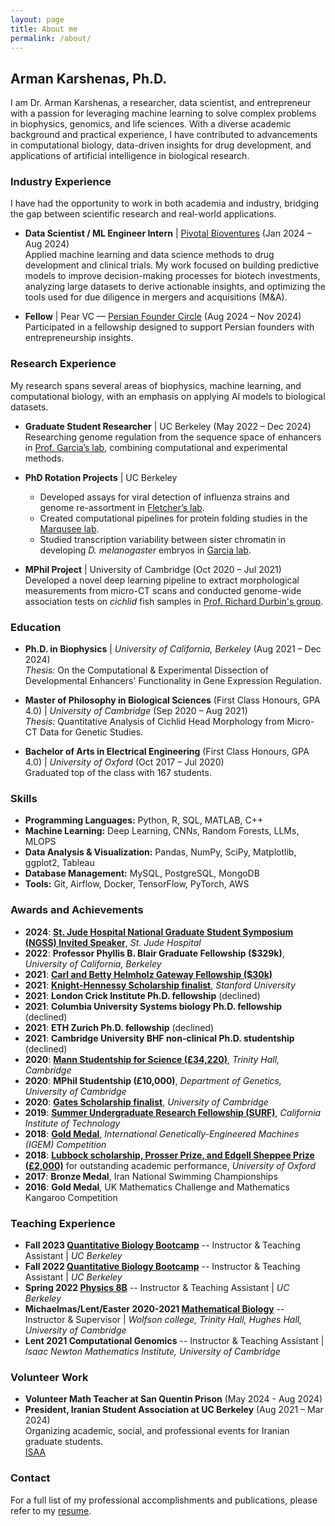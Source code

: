```yaml
---
layout: page
title: About me
permalink: /about/
---
```


## Arman Karshenas, Ph.D.

I am Dr. Arman Karshenas, a researcher, data scientist, and entrepreneur with a passion for leveraging machine learning to solve complex problems in biophysics, genomics, and life sciences. With a diverse academic background and practical experience, I have contributed to advancements in computational biology, data-driven insights for drug development, and applications of artificial intelligence in biological research.

### Industry Experience

I have had the opportunity to work in both academia and industry, bridging the gap between scientific research and real-world applications.

- **Data Scientist / ML Engineer Intern** | [Pivotal Bioventures](https://www.pivotalbioventures.com) (Jan 2024 – Aug 2024)  
  Applied machine learning and data science methods to drug development and clinical trials. My work focused on building predictive models to improve decision-making processes for biotech investments, analyzing large datasets to derive actionable insights, and optimizing the tools used for due diligence in mergers and acquisitions (M&A).
  
- **Fellow** | Pear VC — [Persian Founder Circle](https://pear.vc/communities/persian-founder-circles/) (Aug 2024 – Nov 2024)  
  Participated in a fellowship designed to support Persian founders with entrepreneurship insights.

### Research Experience

My research spans several areas of biophysics, machine learning, and computational biology, with an emphasis on applying AI models to biological datasets.

- **Graduate Student Researcher** | UC Berkeley (May 2022 – Dec 2024)  
  Researching genome regulation from the sequence space of enhancers in [Prof. Garcia’s lab](http://garcialab.berkeley.edu), combining computational and experimental methods.

- **PhD Rotation Projects** | UC Berkeley  
  - Developed assays for viral detection of influenza strains and genome re-assortment in [Fletcher’s lab](https://fletchlab.berkeley.edu).  
  - Created computational pipelines for protein folding studies in the [Marqusee lab](https://zebra.berkeley.edu).  
  - Studied transcription variability between sister chromatin in developing *D. melanogaster* embryos in [Garcia lab](http://garcialab.berkeley.edu).

- **MPhil Project** | University of Cambridge (Oct 2020 – Jul 2021)  
  Developed a novel deep learning pipeline to extract morphological measurements from micro-CT scans and conducted genome-wide association tests on *cichlid* fish samples in [Prof. Richard Durbin's group](https://www.gen.cam.ac.uk/research-groups/research-groups/durbin). 

### Education

- **Ph.D. in Biophysics** | *University of California, Berkeley* (Aug 2021 – Dec 2024)  
  *Thesis:* On the Computational & Experimental Dissection of Developmental Enhancers' Functionality in Gene Expression Regulation.  

- **Master of Philosophy in Biological Sciences** (First Class Honours, GPA 4.0) | *University of Cambridge* (Sep 2020 – Aug 2021)  
  *Thesis:* Quantitative Analysis of Cichlid Head Morphology from Micro-CT Data for Genetic Studies.  

- **Bachelor of Arts in Electrical Engineering** (First Class Honours, GPA 4.0) | *University of Oxford* (Oct 2017 – Jul 2020)  
  Graduated top of the class with 167 students.

### Skills

- **Programming Languages:** Python, R, SQL, MATLAB, C++  
- **Machine Learning:** Deep Learning, CNNs, Random Forests, LLMs, MLOPS  
- **Data Analysis & Visualization:** Pandas, NumPy, SciPy, Matplotlib, ggplot2, Tableau  
- **Database Management:** MySQL, PostgreSQL, MongoDB  
- **Tools:** Git, Airflow, Docker, TensorFlow, PyTorch, AWS

### Awards and Achievements

- **2024**: **[St. Jude Hospital National Graduate Student Symposium (NGSS) Invited Speaker](https://www.stjude.org/education-training/predoctoral-training/graduate-students/national-graduate-student-symposium-ngss.html)**, *St. Jude Hospital*  
- **2022**: **Professor Phyllis B. Blair Graduate Fellowship ($329k)**, *University of California, Berkeley*  
- **2021**: **[Carl and Betty Helmholz Gateway Fellowship ($30k)](https://ihouse.berkeley.edu/admissions/i-house-financial-aid/gateway-fellowship-program)**  
- **2021**: **[Knight-Hennessy Scholarship finalist](https://knight-hennessy.stanford.edu)**, *Stanford University*  
- **2021**: **London Crick Institute Ph.D. fellowship** (declined)  
- **2021**: **Columbia University Systems biology Ph.D. fellowship** (declined)  
- **2021**: **ETH Zurich Ph.D. fellowship** (declined)  
- **2021**: **Cambridge University BHF non-clinical Ph.D. studentship** (declined)  
- **2020**: **[Mann Studentship for Science (£34,220)](https://www.student-funding.cam.ac.uk/fund/trinity-hall-mann-studentship-2023#award-details)**, *Trinity Hall, Cambridge*  
- **2020**: **MPhil Studentship (£10,000)**, *Department of Genetics, University of Cambridge*  
- **2020**: **[Gates Scholarship finalist](https://www.gatescambridge.org/programme/the-scholarship/)**, *University of Cambridge*  
- **2019**: **[Summer Undergraduate Research Fellowship (SURF)](https://www.balliol.ox.ac.uk/news/2019/september/student-awarded-summer-undergraduate-research-fellowship-at-caltech)**, *California Institute of Technology*  
- **2018**: **[Gold Medal](https://www.balliol.ox.ac.uk/news/2018/november/engsci-student-wins-best-therapeutics-project-with-oxford-team)**, *International Genetically-Engineered Machines (IGEM) Competition*  
- **2018**: **[Lubbock scholarship, Prosser Prize, and Edgell Sheppee Prize (£2,000)](https://www.balliol.ox.ac.uk/current-members/scholarship-and-exhibition-holders)** for outstanding academic performance, *University of Oxford*  
- **2017**: **Bronze Medal**, Iran National Swimming Championships  
- **2016**: **Gold Medal**, UK Mathematics Challenge and Mathematics Kangaroo Competition

### Teaching Experience

- **Fall 2023 [Quantitative Biology Bootcamp](https://mcb.berkeley.edu/grad/quantitative-biology-bootcamp/2023)** -- Instructor & Teaching Assistant | *UC Berkeley*  
- **Fall 2022 [Quantitative Biology Bootcamp](https://mcb.berkeley.edu/grad/quantitative-biology-bootcamp/2022)** -- Instructor & Teaching Assistant | *UC Berkeley*  
- **Spring 2022 [Physics 8B](https://classes.berkeley.edu/content/physics-8b)** -- Instructor & Teaching Assistant | *UC Berkeley*  
- **Michaelmas/Lent/Easter 2020-2021 [Mathematical Biology](https://www.biology.cam.ac.uk/undergrads/nst/courses/mb)** -- Instructor & Supervisor | *Wolfson college, Trinity Hall, Hughes Hall, University of Cambridge*  
- **Lent 2021 Computational Genomics** -- Instructor & Teaching Assistant | *Isaac Newton Mathematics Institute, University of Cambridge* 

### Volunteer Work

- **Volunteer Math Teacher at San Quentin Prison** (May 2024 - Aug 2024)  
- **President, Iranian Student Association at UC Berkeley** (Aug 2021 – Mar 2024)  
  Organizing academic, social, and professional events for Iranian graduate students.  
  [ISAA](https://callink.berkeley.edu/organization/iranianstudentallianceinamerica)

### Contact

For a full list of my professional accomplishments and publications, please refer to my [resume](asset/documents/Arman_Karshenas_resume.pdf).
